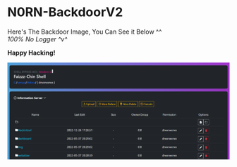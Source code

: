 # N0RN-BackdoorV2


Here's The Backdoor Image, You Can See it Below ^^ <br>
*100% No Logger ^v^*

**Happy Hacking!** <br>


![N0rnBackdoorV2](https://github.com/0x0v0/N0rn-BackdoorV2/blob/main/capture.png)
